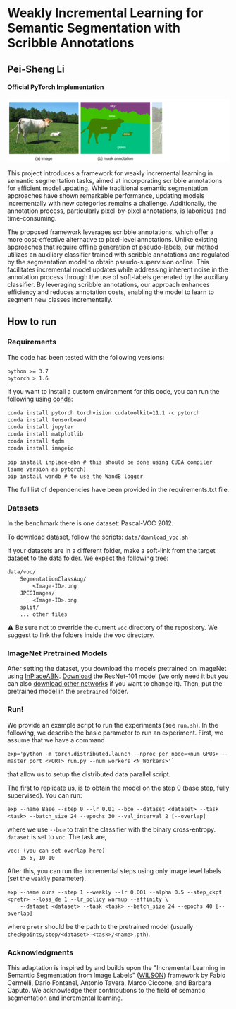 # Weakly Incremental Learning for Semantic Segmentation with Scribble Annotations
## Pei-Sheng Li
#### Official PyTorch Implementation

![method](https://raw.githubusercontent.com/Baconbuilder/Scribble_WILSON/master/docs/graph.png)

This project introduces a framework for weakly incremental learning in semantic segmentation tasks, aimed at incorporating scribble annotations for efficient model updating. While traditional semantic segmentation approaches have shown remarkable performance, updating models incrementally with new categories remains a challenge. Additionally, the annotation process, particularly pixel-by-pixel annotations, is laborious and time-consuming.

The proposed framework leverages scribble annotations, which offer a more cost-effective alternative to pixel-level annotations. Unlike existing approaches that require offline generation of pseudo-labels, our method utilizes an auxiliary classifier trained with scribble annotations and regulated by the segmentation model to obtain pseudo-supervision online. This facilitates incremental model updates while addressing inherent noise in the annotation process through the use of soft-labels generated by the auxiliary classifier. By leveraging scribble annotations, our approach enhances efficiency and reduces annotation costs, enabling the model to learn to segment new classes incrementally.

## How to run
### Requirements
The code has been tested with the following versions:
```
python >= 3.7
pytorch > 1.6
```
If you want to install a custom environment for this code, you can run the following using [conda](https://docs.conda.io/projects/conda/en/latest/commands/install.html):
```
conda install pytorch torchvision cudatoolkit=11.1 -c pytorch
conda install tensorboard
conda install jupyter
conda install matplotlib
conda install tqdm
conda install imageio

pip install inplace-abn # this should be done using CUDA compiler (same version as pytorch)
pip install wandb # to use the WandB logger
```
The full list of dependencies have been provided in the requirements.txt file.

### Datasets 
In the benchmark there is one dataset: Pascal-VOC 2012.


To download dataset, follow the scripts: `data/download_voc.sh`


If your datasets are in a different folder, make a soft-link from the target dataset to the data folder.
We expect the following tree:
```
data/voc/
    SegmentationClassAug/
        <Image-ID>.png
    JPEGImages/
        <Image-ID>.png
    split/
    ... other files 

```
:warning: Be sure not to override the current `voc` directory of the repository. 
We suggest to link the folders inside the voc directory.


### ImageNet Pretrained Models
After setting the dataset, you download the models pretrained on ImageNet using [InPlaceABN](https://github.com/mapillary/inplace_abn).
[Download](https://drive.google.com/file/d/1rQd-NoZuCsGZ7_l_X9GO1GGiXeXHE8CT/view) the ResNet-101 model (we only need it but you can also [download other networks](https://github.com/mapillary/inplace_abn) if you want to change it).
Then, put the pretrained model in the `pretrained` folder.

### Run!
We provide an example script to run the experiments (see `run.sh`).
In the following, we describe the basic parameter to run an experiment.
First, we assume that we have a command 
```
exp='python -m torch.distributed.launch --nproc_per_node=<num GPUs> --master_port <PORT> run.py --num_workers <N_Workers>'`
```
that allow us to setup the distributed data parallel script.

The first to replicate us, is to obtain the model on the step 0 (base step, fully supervised). You can run:
```
exp --name Base --step 0 --lr 0.01 --bce --dataset <dataset> --task <task> --batch_size 24 --epochs 30 --val_interval 2 [--overlap]
```
where we use `--bce` to train the classifier with the binary cross-entropy. `dataset` is set to `voc`. The task 
are, 
```
voc: (you can set overlap here)
    15-5, 10-10
```

After this, you can run the incremental steps using only image level labels (set the `weakly` parameter).
```
exp --name ours --step 1 --weakly --lr 0.001 --alpha 0.5 --step_ckpt <pretr> --loss_de 1 --lr_policy warmup --affinity \ 
    --dataset <dataset> --task <task> --batch_size 24 --epochs 40 [--overlap]
```
where `pretr` should be the path to the pretrained model (usually `checkpoints/step/<dataset>-<task>/<name>.pth`). 



### Acknowledgments
This adaptation is inspired by and builds upon the "Incremental Learning in Semantic Segmentation from Image Labels" ([WILSON](https://github.com/fcdl94/WILSON)) framework by Fabio Cermelli, Dario Fontanel, Antonio Tavera, Marco Ciccone, and Barbara Caputo. We acknowledge their contributions to the field of semantic segmentation and incremental learning.